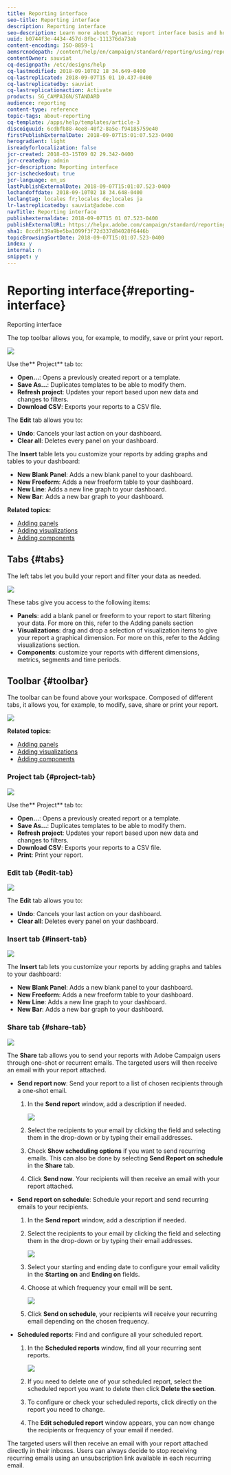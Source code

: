 ```yaml
---
title: Reporting interface
seo-title: Reporting interface
description: Reporting interface
seo-description: Learn more about Dynamic report interface basis and how to navigate through the different tabs and menus.
uuid: b0744f3e-4434-457d-8fbc-111376da73ab
content-encoding: ISO-8859-1
aemsrcnodepath: /content/help/en/campaign/standard/reporting/using/reporting-interface
contentOwner: sauviat
cq-designpath: /etc/designs/help
cq-lastmodified: 2018-09-10T02 18 34.649-0400
cq-lastreplicated: 2018-09-07T15 01 10.437-0400
cq-lastreplicatedby: sauviat
cq-lastreplicationaction: Activate
products: SG_CAMPAIGN/STANDARD
audience: reporting
content-type: reference
topic-tags: about-reporting
cq-template: /apps/help/templates/article-3
discoiquuid: 6cdbfb88-4ee8-40f2-8a5e-f94185759e40
firstPublishExternalDate: 2018-09-07T15:01:07.523-0400
herogradient: light
isreadyforlocalization: false
jcr-created: 2018-03-15T09 02 29.342-0400
jcr-createdby: admin
jcr-description: Reporting interface
jcr-ischeckedout: true
jcr-language: en_us
lastPublishExternalDate: 2018-09-07T15:01:07.523-0400
lochandoffdate: 2018-09-10T02 18 34.648-0400
loclangtag: locales fr;locales de;locales ja
lr-lastreplicatedby: sauviat@adobe.com
navTitle: Reporting interface
publishexternaldate: 2018-09-07T15 01 07.523-0400
publishExternalURL: https://helpx.adobe.com/campaign/standard/reporting/using/reporting-interface.html
sha1: 8ccdf139a9be5ba1099f3f72d337d84028f6446b
topicBrowsingSortDate: 2018-09-07T15:01:07.523-0400
index: y
internal: n
snippet: y
---
```


# Reporting interface{#reporting-interface}

Reporting interface

The top toolbar allows you, for example, to modify, save or print your report.

![](assets/dynamic_report_toolbar.png)

Use the** Project** tab to:

* **Open...**: Opens a previously created report or a template.
* **Save As...**: Duplicates templates to be able to modify them.
* **Refresh project**: Updates your report based upon new data and changes to filters.
* **Download CSV**: Exports your reports to a CSV file.

The **Edit** tab allows you to:

* **Undo**: Cancels your last action on your dashboard.
* **Clear all**: Deletes every panel on your dashboard.

The **Insert** table lets you customize your reports by adding graphs and tables to your dashboard:

* **New Blank Panel**: Adds a new blank panel to your dashboard.
* **New Freeform**: Adds a new freeform table to your dashboard.
* **New Line**: Adds a new line graph to your dashboard.
* **New Bar**: Adds a new bar graph to your dashboard.

**Related topics:**

* [Adding panels](../../reporting/using/adding-panels.md)
* [Adding visualizations](../../reporting/using/adding-visualizations.md)
* [Adding components](../../reporting/using/adding-components.md)

## Tabs {#tabs}

The left tabs let you build your report and filter your data as needed.

![](assets/dynamic_report_interface.png)

These tabs give you access to the following items:

* **Panels**: add a blank panel or freeform to your report to start filtering your data. For more on this, refer to the Adding panels section
* **Visualizations**: drag and drop a selection of visualization items to give your report a graphical dimension. For more on this, refer to the Adding visualizations section.
* **Components**: customize your reports with different dimensions, metrics, segments and time periods.

## Toolbar {#toolbar}

The toolbar can be found above your workspace. Composed of different tabs, it allows you, for example, to modify, save, share or print your report.

![](assets/dynamic_report_toolbar.png)

**Related topics:**

* [Adding panels](../../reporting/using/adding-panels.md)
* [Adding visualizations](../../reporting/using/adding-visualizations.md)
* [Adding components](../../reporting/using/adding-components.md)

### Project tab {#project-tab}

![](assets/tab_project.png)

Use the** Project** tab to:

* **Open...**: Opens a previously created report or a template.
* **Save As...**: Duplicates templates to be able to modify them.
* **Refresh project**: Updates your report based upon new data and changes to filters.
* **Download CSV**: Exports your reports to a CSV file.
* **Print**: Print your report.

### Edit tab {#edit-tab}

![](assets/tab_edit.png)

The **Edit** tab allows you to:

* **Undo**: Cancels your last action on your dashboard.
* **Clear all**: Deletes every panel on your dashboard.

### Insert tab {#insert-tab}

![](assets/tab_insert.png)

The **Insert** tab lets you customize your reports by adding graphs and tables to your dashboard:

* **New Blank Panel**: Adds a new blank panel to your dashboard.
* **New Freeform**: Adds a new freeform table to your dashboard.
* **New Line**: Adds a new line graph to your dashboard.
* **New Bar**: Adds a new bar graph to your dashboard.

### Share tab {#share-tab}

![](assets/tab_share_1.png)

The **Share** tab allows you to send your reports with Adobe Campaign users through one-shot or recurrent emails. The targeted users will then receive an email with your report attached.

* **Send report now**: Send your report to a list of chosen recipients through a one-shot email.

    1. In the **Send report** window, add a description if needed.
    
       ![](assets/tab_share_4.png)

    1. Select the recipients to your email by clicking the field and selecting them in the drop-down or by typing their email addresses.
    1. Check **Show scheduling options** if you want to send recurring emails. This can also be done by selecting **Send Report on schedule** in the **Share** tab.
    1. Click **Send now**. Your recipients will then receive an email with your report attached.

* **Send report on schedule**: Schedule your report and send recurring emails to your recipients.

    1. In the **Send report** window, add a description if needed.
    1. Select the recipients to your email by clicking the field and selecting them in the drop-down or by typing their email addresses.
    
       ![](assets/tab_share_5.png)

    1. Select your starting and ending date to configure your email validity in the **Starting on** and **Ending on** fields.
    1. Choose at which frequency your email will be sent.
    
       ![](assets/tab_share_2.png)

    1. Click **Send on schedule**, your recipients will receive your recurring email depending on the chosen frequency.

* **Scheduled reports**: Find and configure all your scheduled report.

    1. In the **Scheduled reports** window, find all your recurring sent reports. 
    
       ![](assets/tab_share_3.png)

    1. If you need to delete one of your scheduled report, select the scheduled report you want to delete then click **Delete the section**. 
    1. To configure or check your scheduled reports, click directly on the report you need to change.
    1. The **Edit scheduled report** window appears, you can now change the recipients or frequency of your email if needed.

The targeted users will then receive an email with your report attached directly in their inboxes. Users can always decide to stop receiving recurring emails using an unsubscription link available in each recurring email.
